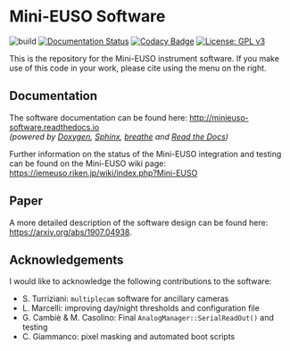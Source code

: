 Mini-EUSO Software
===================
![build](https://github.com/cescalara/minieuso_cpu/actions/workflows/build.yml/badge.svg)
[![Documentation Status](https://readthedocs.org/projects/minieuso-software/badge/?version=latest)](http://minieuso-software.readthedocs.io/en/latest/?badge=latest) 
[![Codacy Badge](https://app.codacy.com/project/badge/Grade/b3a3691fe0ea4c8b8caf1af3529ee872)](https://www.codacy.com/gh/cescalara/minieuso_cpu/dashboard?utm_source=github.com&amp;utm_medium=referral&amp;utm_content=cescalara/minieuso_cpu&amp;utm_campaign=Badge_Grade) 
[![License: GPL v3](https://img.shields.io/badge/License-GPLv3-blue.svg)](https://www.gnu.org/licenses/gpl-3.0)

This is the repository for the Mini-EUSO instrument software. If you make use of this code in your work, please cite using the menu on the right.

Documentation
-------------

The software documentation can be found here: http://minieuso-software.readthedocs.io  
*(powered by [Doxygen](<http://www.stack.nl/~dimitri/doxygen/>), [Sphinx](<http://www.sphinx-doc.org/>), [breathe](<https://breathe.readthedocs.io>) and [Read the Docs](<https://readthedocs.org/>))*

Further information on the status of the Mini-EUSO integration and testing can be found on the Mini-EUSO wiki page: <https://jemeuso.riken.jp/wiki/index.php?Mini-EUSO>

Paper
-----

A more detailed description of the software design can be found here: https://arxiv.org/abs/1907.04938.

Acknowledgements
----------------

I would like to acknowledge the following contributions to the software:
*  S. Turriziani: `multiplecam` software for ancillary cameras
*  L. Marcelli: improving day/night thresholds and configuration file
*  G. Cambiè & M. Casolino: Final `AnalogManager::SerialReadOut()` and testing
*  C. Giammanco: pixel masking and automated boot scripts
